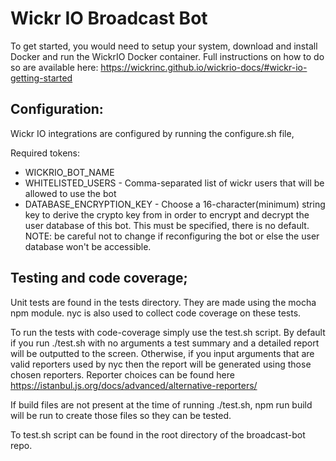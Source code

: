 # Wickr IO Broadcast Bot
To get started, you would need to setup your system, download and install Docker and run the WickrIO Docker container. Full instructions on how to do so are available here: https://wickrinc.github.io/wickrio-docs/#wickr-io-getting-started

## Configuration:
Wickr IO integrations are configured by running the configure.sh file,

Required tokens:
- WICKRIO_BOT_NAME
- WHITELISTED_USERS - Comma-separated list of wickr users that will be allowed to use the bot
- DATABASE_ENCRYPTION_KEY - Choose a 16-character(minimum) string key to derive the crypto key from in order to encrypt and decrypt the user database of this bot. This must be specified, there is no default. NOTE: be careful not to change if reconfiguring the bot or else the user database won't be accessible.

## Testing and code coverage;

Unit tests are found in the tests directory. They are made using the mocha npm module. nyc is also used to collect code coverage on these tests. 

To run the tests with code-coverage simply use the test.sh script. By default if you run ./test.sh with no arguments a test summary and a detailed report will be outputted to the screen. Otherwise, if you input arguments that are valid reporters used by nyc then the report will be generated using those chosen reporters. Reporter choices can be found here https://istanbul.js.org/docs/advanced/alternative-reporters/

If build files are not present at the time of running ./test.sh, npm run build will be run to create those files so they can be tested. 

To test.sh script can be found in the root directory of the broadcast-bot repo. 
